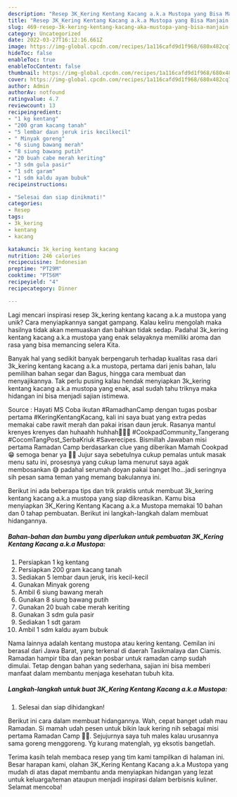 ```yaml
---
description: "Resep 3K_Kering Kentang Kacang a.k.a Mustopa yang Bisa Manjain Lidah"
title: "Resep 3K_Kering Kentang Kacang a.k.a Mustopa yang Bisa Manjain Lidah"
slug: 469-resep-3k-kering-kentang-kacang-aka-mustopa-yang-bisa-manjain-lidah
category: Uncategorized
date: 2022-03-27T16:12:16.661Z
image: https://img-global.cpcdn.com/recipes/1a116cafd9d1f968/680x482cq70/3k_kering-kentang-kacang-aka-mustopa-foto-resep-utama.jpg
hideToc: false
enableToc: true
enableTocContent: false
thumbnail: https://img-global.cpcdn.com/recipes/1a116cafd9d1f968/680x482cq70/3k_kering-kentang-kacang-aka-mustopa-foto-resep-utama.jpg
cover: https://img-global.cpcdn.com/recipes/1a116cafd9d1f968/680x482cq70/3k_kering-kentang-kacang-aka-mustopa-foto-resep-utama.jpg
author: Admin
authorAv: notfound
ratingvalue: 4.7
reviewcount: 13
recipeingredient:
- "1 kg kentang"
- "200 gram kacang tanah"
- "5 lembar daun jeruk iris kecilkecil"
- " Minyak goreng"
- "6 siung bawang merah"
- "8 siung bawang putih"
- "20 buah cabe merah keriting"
- "3 sdm gula pasir"
- "1 sdt garam"
- "1 sdm kaldu ayam bubuk"
recipeinstructions:

- "Selesai dan siap dinikmati!"
categories:
- Resep
tags:
- 3k_kering
- kentang
- kacang

katakunci: 3k_kering kentang kacang 
nutrition: 246 calories
recipecuisine: Indonesian
preptime: "PT29M"
cooktime: "PT56M"
recipeyield: "4"
recipecategory: Dinner

---
```





Lagi mencari inspirasi resep 3k_kering kentang kacang a.k.a mustopa yang unik? Cara menyiapkannya sangat gampang. Kalau keliru mengolah maka hasilnya tidak akan memuaskan dan bahkan tidak sedap. Padahal 3k_kering kentang kacang a.k.a mustopa yang enak selayaknya memiliki aroma dan rasa yang bisa memancing selera Kita.





Banyak hal yang sedikit banyak berpengaruh terhadap kualitas rasa dari 3k_kering kentang kacang a.k.a mustopa, pertama dari jenis bahan, lalu pemilihan bahan segar dan Bagus, hingga cara membuat dan menyajikannya. Tak perlu pusing kalau hendak menyiapkan 3k_kering kentang kacang a.k.a mustopa yang enak,      asal sudah tahu triknya maka hidangan ini bisa menjadi sajian istimewa.














Source : Hayati MS Coba ikutan #RamadhanCamp dengan tugas posbar pertama #KeringKentangKacang, kali ini saya buat yang extra pedas memakai cabe rawit merah dan pakai irisan daun jeruk. Rasanya mantul krenyes krenyes dan huhaahh huhhah🤤🤤🤤 #CookpadCommunity_Tangerang #CocomTangPost_SerbaKriuk #Saverecipes. Bismillah Jawaban misi pertama Ramadan Camp berdasarkan clue yang diberikan Mamah Cookpad 😁 semoga benar ya 🙏🏻 Jujur saya sebetulnya cukup pemalas untuk masak menu satu ini, prosesnya yang cukup lama menurut saya agak membosankan 😅 padahal serumah doyan pakai banget lho…jadi seringnya sih pesan sama teman yang memang bakulannya ini.






Berikut ini ada beberapa tips dan trik praktis untuk membuat 3k_kering kentang kacang a.k.a mustopa yang siap dikreasikan. Kamu bisa menyiapkan 3K_Kering Kentang Kacang a.k.a Mustopa memakai 10 bahan dan 0 tahap pembuatan. Berikut ini langkah-langkah dalam membuat hidangannya.

<!--inarticleads1-->

##### Bahan-bahan dan bumbu yang diperlukan untuk pembuatan 3K_Kering Kentang Kacang a.k.a Mustopa:

1. Persiapkan 1 kg kentang
1. Persiapkan 200 gram kacang tanah
1. Sediakan 5 lembar daun jeruk, iris kecil-kecil
1. Gunakan  Minyak goreng
1. Ambil 6 siung bawang merah
1. Gunakan 8 siung bawang putih
1. Gunakan 20 buah cabe merah keriting
1. Gunakan 3 sdm gula pasir
1. Sediakan 1 sdt garam
1. Ambil 1 sdm kaldu ayam bubuk


Nama lainnya adalah kentang mustopa atau kering kentang. Cemilan ini berasal dari Jawa Barat, yang terkenal di daerah Tasikmalaya dan Ciamis. Ramadan hampir tiba dan pekan posbar untuk ramadan camp sudah dimulai. Tetap dengan bahan yang sederhana, sajian ini bisa memberi manfaat dalam membantu menjaga kesehatan tubuh kita. 

<!--inarticleads2-->

##### Langkah-langkah untuk buat 3K_Kering Kentang Kacang a.k.a Mustopa:


1. Selesai dan siap dihidangkan!

Berikut ini cara dalam membuat hidangannya. Wah, cepat banget udah mau Ramadan. Si mamah udah pesen untuk bikin lauk kering nih sebagai misi pertama Ramadan Camp 🤭😁. Sejujurnya saya tuh males kalau urusannya sama goreng menggoreng. Yg kurang matenglah, yg eksotis bangetlah. 

Terima kasih telah membaca resep yang tim kami tampilkan di halaman ini. Besar harapan kami, olahan 3K_Kering Kentang Kacang a.k.a Mustopa yang mudah di atas dapat membantu anda menyiapkan hidangan yang lezat untuk keluarga/teman ataupun menjadi inspirasi dalam berbisnis kuliner. Selamat mencoba!
